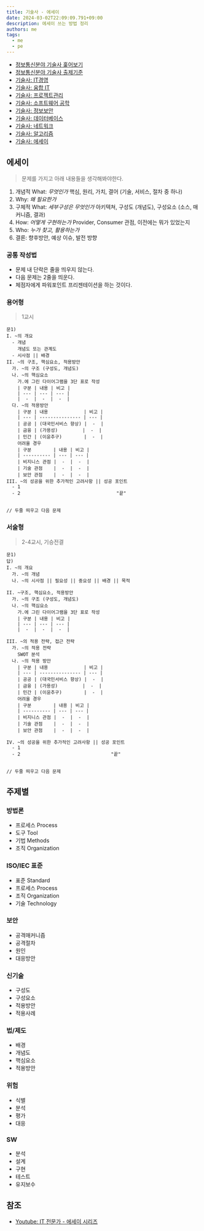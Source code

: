 ```yaml
---
title: 기술사 - 에세이
date: 2024-03-02T22:09:09.791+09:00
description: 에세이 쓰는 방법 정리
authors: me
tags:
  - me
  - pe
---
```


- [정보통신분야 기술사 훑어보기](/2023/10/07/professional-engineer-information-overview/)
- [정보통신분야 기술사 출제기준](/2024/05/11/professional-engineer-guidelines/)
- [기술사: IT경영](/2023/10/07/professional-engineer-it-governance/)
- [기술사: 융합 IT](/2023/10/14/professional-engineer-it-conversence/)
- [기술사: 프로젝트관리](/2023/10/22/professional-engineer-project-management/)
- [기술사: 소프트웨어 공학](/2023/10/28/professional-engineer-sw-engineering/)
- [기술사: 정보보안](/2023/11/11/professional-engineer-information-security/)
- [기술사: 데이터베이스](/2023/11/11/professional-engineer-database/)
- [기술사: 네트워크](/2023/12/23/professional-engineer-network/)
- [기술사: 알고리즘](/2024/01/13/professional-engineer-algorithm/)
- [기술사: 에세이](/2024/03/02/professional-engineer-essay)

## 에세이

> 문제를 가지고 아래 내용들을 생각해봐야한다.

1. 개념적 What: _무엇인가_ 핵심, 원리, 가치, 결어 (기술, 서비스, 절차 중 하나)
2. Why: _왜 필요한가_
3. 구체적 What: _세부구성은 무엇인가_ 아키텍쳐, 구성도 (개념도), 구성요소 (소스, 매커니즘, 결과)
4. How: _어떻게 구현하는가_ Provider, Consumer 관점, 이전에는 뭐가 있었는지
5. Who: _누가 찾고, 활용하는가_
6. 결론: 향후방안, 예상 이슈, 발전 방향

### 공통 작성법

- 문제 내 단락은 줄을 띄우지 않는다.
- 다음 문제는 2줄을 띄운다.
- 체점자에게 파워포인트 프리젠테이션을 하는 것이다.

### 용어형

> 1교시

```text
문1)
I. ~의 개요
  - 개념
    개념도 또는 관계도
  - 시사점 || 배경
II. ~의 구조, 핵심요소, 적용방안
  가. ~의 구조 (구성도, 개념도)
  나. ~의 핵심요소
    가.에 그린 다이어그램을 3단 표로 작성
    | 구분 | 내용 | 비고 |
    | --- | --- | --- |
    |  -  |  -  |  -  |
  다. ~의 적용방안
    | 구분 | 내용             | 비고 |
    | --- | --------------- | --- |
    | 공공 | (대국민서비스 향상) |  -  |
    | 금융 | (가용성)         |  -  |
    | 민간 | (이윤추구)        |  -  |
    어려울 경우
    | 구분        | 내용 | 비고 |
    | ---------- | --- | --- |
    | 비지니스 관점 |  -  |  -  |
    | 기술 관점    |  -  |  -  |
    | 보안 관점    |  -  |  -  |
III. ~의 성공을 위한 추가적인 고려사항 || 성공 포인트
  - 1
  - 2                                   "끝"


// 두줄 띄우고 다음 문제
```

### 서술형

> 2-4교시, 기승전결

```text
문1)
답)
I. ~의 개요
  가. ~의 개념
  나. ~의 시사점 || 필요성 || 중요성 || 배경 || 목적

II. ~구조, 핵심요소, 적용방안
  가. ~의 구조 (구성도, 개념도)
  나. ~의 핵심요소
    가.에 그린 다이어그램을 3단 표로 작성
    | 구분 | 내용 | 비고 |
    | --- | --- | --- |
    |  -  |  -  |  -  |

III. ~의 적용 전략, 접근 전략
  가. ~의 적용 전략
    SWOT 분석
  나. ~의 적용 방안
    | 구분 | 내용             | 비고 |
    | --- | --------------- | --- |
    | 공공 | (대국민서비스 향상) |  -  |
    | 금융 | (가용성)         |  -  |
    | 민간 | (이윤추구)        |  -  |
    어려울 경우
    | 구분        | 내용 | 비고 |
    | ---------- | --- | --- |
    | 비지니스 관점 |  -  |  -  |
    | 기술 관점    |  -  |  -  |
    | 보안 관점    |  -  |  -  |

IV. ~의 성공을 위한 추가적인 고려사항 || 성공 포인트
  - 1
  - 2                                 "끝"


// 두줄 띄우고 다음 문제
```

## 주제별

### 방법론

- 프로세스 Process
- 도구 Tool
- 기법 Methods
- 조직 Organization

### ISO/IEC 표준

- 표준 Standard
- 프로세스 Process
- 조직 Organization
- 기술 Technology

### 보안

- 공격매커니즘
- 공격절차
- 원인
- 대응방안

### 신기술

- 구성도
- 구성요소
- 적용방안
- 적용사례

### 법/제도

- 배경
- 개념도
- 핵심요소
- 적용방안

### 위험

- 식별
- 분석
- 평가
- 대응

### SW

- 분석
- 설계
- 구현
- 테스트
- 유지보수

## 참조

- [Youtube: IT 전문가 - 에세이 시리즈](https://www.youtube.com/playlist?list=PLCs7T50izAdnO3q-LZocc2mIYBC2jfAf5)
